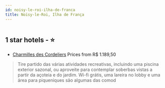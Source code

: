 ```yaml
---
id: noisy-le-roi-ilha-de-franca
title: Noisy-le-Roi, Ilha de França
---
```


<center><img src="https://i.travelapi.com/hotels/12000000/11850000/11847600/11847563/ba7d220c_z.jpg" alt="" /></center>


##  1 star hotels - ⭐️

-    [Charmilles des Cordeliers](https://us.hurb.com/hotels/noisy-le-roi/charmilles-des-cordeliers-HT-JY4E?cmp=18055) Prices from R$ 1.189,50
   > Tire partido das várias atividades recreativas, incluindo uma piscina exterior sazonal, ou aproveite para contemplar soberbas vistas a partir da açoteia e do jardim. Wi-fi grátis, uma lareira no lobby e uma área para piqueniques são algumas das comod
